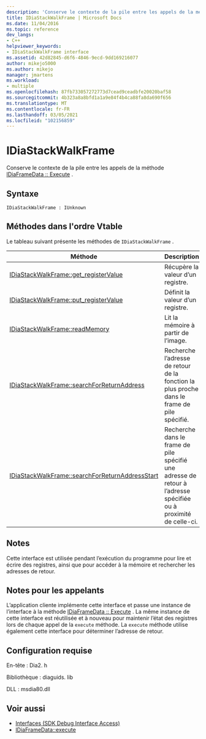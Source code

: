 ```yaml
---
description: 'Conserve le contexte de la pile entre les appels de la méthode IDiaFrameData :: Execute).'
title: IDiaStackWalkFrame | Microsoft Docs
ms.date: 11/04/2016
ms.topic: reference
dev_langs:
- C++
helpviewer_keywords:
- IDiaStackWalkFrame interface
ms.assetid: 42d82845-d6f6-4846-9ecd-9dd169216077
author: mikejo5000
ms.author: mikejo
manager: jmartens
ms.workload:
- multiple
ms.openlocfilehash: 87fb733057272773d7cead9ceadbfe20020baf58
ms.sourcegitcommit: 4b323a8a8bfd1a1a9e84f4b4ca88fa8da690f656
ms.translationtype: MT
ms.contentlocale: fr-FR
ms.lasthandoff: 03/05/2021
ms.locfileid: "102156859"
---
```

# <a name="idiastackwalkframe"></a>IDiaStackWalkFrame
Conserve le contexte de la pile entre les appels de la méthode [IDiaFrameData :: Execute](../../debugger/debug-interface-access/idiaframedata-execute.md) .

## <a name="syntax"></a>Syntaxe

```
IDiaStackWalkFrame : IUnknown
```

## <a name="methods-in-vtable-order"></a>Méthodes dans l'ordre Vtable
 Le tableau suivant présente les méthodes de `IDiaStackWalkFrame` .

|Méthode|Description|
|------------|-----------------|
|[IDiaStackWalkFrame::get_registerValue](../../debugger/debug-interface-access/idiastackwalkframe-get-registervalue.md)|Récupère la valeur d’un registre.|
|[IDiaStackWalkFrame::put_registerValue](../../debugger/debug-interface-access/idiastackwalkframe-put-registervalue.md)|Définit la valeur d’un registre.|
|[IDiaStackWalkFrame::readMemory](../../debugger/debug-interface-access/idiastackwalkframe-readmemory.md)|Lit la mémoire à partir de l’image.|
|[IDiaStackWalkFrame::searchForReturnAddress](../../debugger/debug-interface-access/idiastackwalkframe-searchforreturnaddress.md)|Recherche l’adresse de retour de la fonction la plus proche dans le frame de pile spécifié.|
|[IDiaStackWalkFrame::searchForReturnAddressStart](../../debugger/debug-interface-access/idiastackwalkframe-searchforreturnaddressstart.md)|Recherche dans le frame de pile spécifié une adresse de retour à l’adresse spécifiée ou à proximité de celle-ci.|

## <a name="remarks"></a>Notes
 Cette interface est utilisée pendant l’exécution du programme pour lire et écrire des registres, ainsi que pour accéder à la mémoire et rechercher les adresses de retour.

## <a name="notes-for-callers"></a>Notes pour les appelants
 L’application cliente implémente cette interface et passe une instance de l’interface à la méthode [IDiaFrameData :: Execute](../../debugger/debug-interface-access/idiaframedata-execute.md) . La même instance de cette interface est réutilisée et à nouveau pour maintenir l’état des registres lors de chaque appel de la `execute` méthode. La `execute` méthode utilise également cette interface pour déterminer l’adresse de retour.

## <a name="requirements"></a>Configuration requise
 En-tête : Dia2. h

 Bibliothèque : diaguids. lib

 DLL : msdia80.dll

## <a name="see-also"></a>Voir aussi
- [Interfaces (SDK Debug Interface Access)](../../debugger/debug-interface-access/interfaces-debug-interface-access-sdk.md)
- [IDiaFrameData::execute](../../debugger/debug-interface-access/idiaframedata-execute.md)
